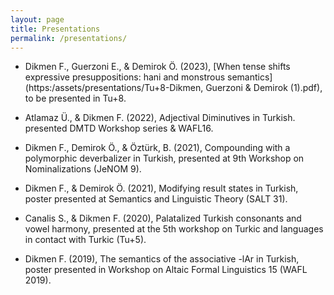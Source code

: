 ```yaml
---
layout: page
title: Presentations
permalink: /presentations/
---
```


- Dikmen F., Guerzoni E., & Demirok Ö. (2023), [When tense shifts expressive presuppositions: hani and monstrous semantics](https:/assets/presentations/Tu+8-Dikmen, Guerzoni & Demirok (1).pdf), to be presented in Tu+8.

- Atlamaz Ü., & Dikmen F. (2022), Adjectival Diminutives in Turkish. presented DMTD Workshop series & WAFL16.

- Dikmen F., Demirok Ö., & Öztürk, B. (2021), Compounding with a polymorphic deverbalizer in Turkish, presented at 9th Workshop on Nominalizations (JeNOM 9).

- Dikmen F., & Demirok Ö. (2021), Modifying result states in Turkish, poster presented at Semantics and Linguistic Theory (SALT 31).

- Canalis S., & Dikmen F. (2020), Palatalized Turkish consonants and vowel harmony, presented at the 5th workshop on Turkic and languages in contact with Turkic (Tu+5).

- Dikmen F. (2019), The semantics of the associative -lAr in Turkish, poster presented in Workshop on Altaic Formal Linguistics 15 (WAFL 2019).

